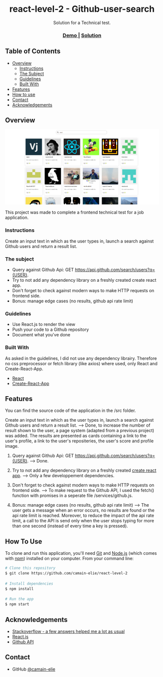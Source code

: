 
<h1 align="center">react-level-2 - Github-user-search</h1>

<div align="center">
   Solution for a Technical test</a>.
</div>

<div align="center">
  <h3>
    <a href="https://camain-elie.github.io/react-level-2/">
      Demo
    </a>
    <span> | </span>
    <a href="https://github.com/camain-elie/react-level-2">
      Solution
    </a>
  </h3>
</div>

<!-- TABLE OF CONTENTS -->

## Table of Contents

- [Overview](#overview)
  - [Instructions](#instructions)
  - [The Subject](#the-subject)
  - [Guidelines](#guidelines)
  - [Built With](#built-with)
- [Features](#features)
- [How to use](#how-to-use)
- [Contact](#contact)
- [Acknowledgements](#acknowledgements)

<!-- OVERVIEW -->

## Overview

![screenshot](./public/project-overview.png)

This project was made to complete a frontend technical test for a job application.

### Instructions
Create an input text in which as the user types in, launch a search against Github users and return a result list.

### The subject

- Query against Github Api: GET https://api.github.com/search/users?q={USER}.
- Try to not add any dependency library on a freshly created create react app.
- Don't forget to check against modern ways to make HTTP requests on frontend side.
- Bonus: manage edge cases (no results, github api rate limit)

### Guidelines

- Use React.js to render the view
- Push your code to a Github repository
- Document what you've done


### Built With

As asked in the guidelines, I did not use any dependency librairy. Therefore no css preprocessor or fetch library (like axios) where used, only React and Create-React-App.

- [React](https://reactjs.org/)
- [Create-React-App](https://create-react-app.dev/)

## Features

You can find the source code of the application in the /src folder.

Create an input text in which as the user types in, launch a search against Github users and return a result list.
    --> Done, to increase the number of result shown to the user, a page system (adapted from a previous project) was added.
      The results are presented as cards containing a link to the user's profile, a link to the user's repositeries, the user's score and profile image. 

1. Query against Github Api: GET https://api.github.com/search/users?q={USER}.
    --> Done.

2. Try to not add any dependency library on a freshly created
   [create react app](https://github.com/facebook/create-react-app).
    --> Only a few developpement dependencies.

3. Don't forget to check against modern ways to make HTTP requests on frontend side.
    --> To make request to the Github API, I used the fetch() function with promises in a seperate file /services/github.js.

4. Bonus: manage edge cases (no results, github api rate limit)
    --> The user gets a message when an error occurs, no results are found or the api rate limit is reached.
    Moreover, to reduce the impact of the api rate limit, a call to the API is send only when the user stops typing for more than one second (instead of every time a key is pressed).

## How To Use

<!-- Example: -->

To clone and run this application, you'll need [Git](https://git-scm.com) and [Node.js](https://nodejs.org/en/download/) (which comes with [npm](http://npmjs.com)) installed on your computer. From your command line:

```bash
# Clone this repository
$ git clone https://github.com/camain-elie/react-level-2

# Install dependencies
$ npm install

# Run the app
$ npm start
```

## Acknowledgements

<!-- This section should list any articles or add-ons/plugins that helps you to complete the project. This is optional but it will help you in the future. For example: -->

- [Stackoverflow - a few answers helped me a lot as usual](https://stackoverflow.com/)
- [React.js](https://fr.reactjs.org/)
- [Github API](https://docs.github.com/en/rest/reference/search#search-users)

## Contact

- GitHub [@camain-elie](https://github.com/camain-elie)
